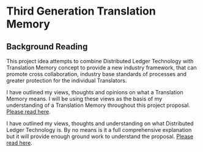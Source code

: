 # Third Generation Translation Memory

## Background Reading

This project idea attempts to combine Distributed Ledger Technology with Translation Memory concept to provide a new industry framework, that can promote cross collaboration, industry base standards of processes and greater protection for the individual Translators.

I have outlined my views, thoughts and opinions on what a Translation Memory means. I will be using these views as the basis of my understanding of a Translation Memory throughout this project proposal. [Please read here](./Background/TM "Translation Memory").

I have outlined my views, thoughts and understanding on what Distributed Ledger Technology is. By no means is it a full comprehensive explanation but it will provide enough ground work to understand the proposal. [Please read here](./Background/DLT "Distrubuted Ledger Technology").